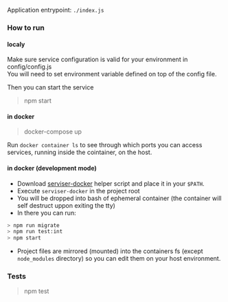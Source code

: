 Application entrypoint: `./index.js`  

### How to run

#### localy

Make sure service configuration is valid for your environment in config/config.js  
You will need to set environment variable defined on top of the config file.  

Then you can start the service

> npm start

#### in docker

> docker-compose up

Run `docker container ls` to see through which ports you can access services, running inside the cointainer, on the host.

#### in docker (development mode)

* Download [serviser-docker](https://raw.githubusercontent.com/lucid-services/serviser-tools/master/serviser-docker.sh) helper script and place it in your `$PATH`.  
* Execute `serviser-docker` in the project root  
* You will be dropped into bash of ephemeral container (the container will self destruct uppon exiting the tty)  
* In there you can run:  

```bash
> npm run migrate
> npm run test:int
> npm start
```
* Project files are mirrored (mounted) into the containers fs (except `node_modules` directory) so you can edit them on your host environment.  


### Tests

> npm test
